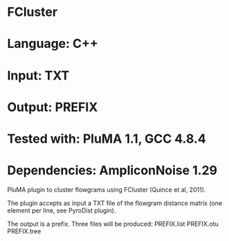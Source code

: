 # FCluster
# Language: C++
# Input: TXT
# Output: PREFIX
# Tested with: PluMA 1.1, GCC 4.8.4
# Dependencies: AmpliconNoise 1.29

PluMA plugin to cluster flowgrams using FCluster (Quince et al, 2011).

The plugin accepts as input a TXT file of the flowgram distance matrix (one element per line, see PyroDist plugin).

The output is a prefix.  Three files will be produced:
PREFIX.list
PREFIX.otu
PREFIX.tree

